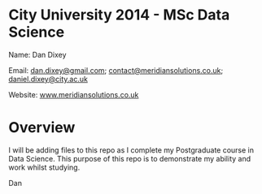 City University 2014 - MSc Data Science
==================

Name: Dan Dixey

Email: dan.dixey@gmail.com; contact@meridiansolutions.co.uk; daniel.dixey@city.ac.uk

Website: www.meridiansolutions.co.uk

Overview
==================

I will be adding files to this repo as I complete my Postgraduate course in Data Science. This purpose of this repo is to demonstrate my ability and work whilst studying.

Dan
